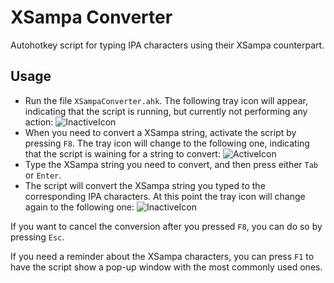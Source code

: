 # XSampa Converter
Autohotkey script for typing IPA characters using their XSampa counterpart.


## Usage
- Run the file `XSampaConverter.ahk`.  The following tray icon will appear, indicating that the script is running, but currently not performing any action: ![InactiveIcon](https://github.com/looptailG/xsampa-converter/assets/99362337/c2124d65-618e-4b18-8e2c-ba5df9b4b353)
- When you need to convert a XSampa string, activate the script by pressing `F8`.  The tray icon will change to the following one, indicating that the script is waining for a string to convert: 
![ActiveIcon](https://github.com/looptailG/xsampa-converter/assets/99362337/91f1dfe2-7b8d-40cf-966c-b93ef9f81a49)
- Type the XSampa string you need to convert, and then press either `Tab` or `Enter`.
- The script will convert the XSampa string you typed to the corresponding IPA characters.  At this point the tray icon will change again to the following one: ![InactiveIcon](https://github.com/looptailG/xsampa-converter/assets/99362337/c2124d65-618e-4b18-8e2c-ba5df9b4b353)

If you want to cancel the conversion after you pressed `F8`, you can do so by pressing `Esc`.

If you need a reminder about the XSampa characters, you can press `F1` to have the script show a pop-up window with the most commonly used ones.
